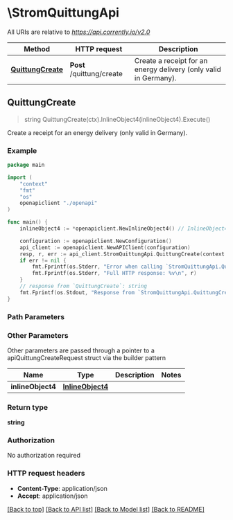 # \StromQuittungApi

All URIs are relative to *https://api.corrently.io/v2.0*

Method | HTTP request | Description
------------- | ------------- | -------------
[**QuittungCreate**](StromQuittungApi.md#QuittungCreate) | **Post** /quittung/create | Create a receipt for an energy delivery (only valid in Germany).



## QuittungCreate

> string QuittungCreate(ctx).InlineObject4(inlineObject4).Execute()

Create a receipt for an energy delivery (only valid in Germany).



### Example

```go
package main

import (
    "context"
    "fmt"
    "os"
    openapiclient "./openapi"
)

func main() {
    inlineObject4 := *openapiclient.NewInlineObject4() // InlineObject4 | 

    configuration := openapiclient.NewConfiguration()
    api_client := openapiclient.NewAPIClient(configuration)
    resp, r, err := api_client.StromQuittungApi.QuittungCreate(context.Background()).InlineObject4(inlineObject4).Execute()
    if err != nil {
        fmt.Fprintf(os.Stderr, "Error when calling `StromQuittungApi.QuittungCreate``: %v\n", err)
        fmt.Fprintf(os.Stderr, "Full HTTP response: %v\n", r)
    }
    // response from `QuittungCreate`: string
    fmt.Fprintf(os.Stdout, "Response from `StromQuittungApi.QuittungCreate`: %v\n", resp)
}
```

### Path Parameters



### Other Parameters

Other parameters are passed through a pointer to a apiQuittungCreateRequest struct via the builder pattern


Name | Type | Description  | Notes
------------- | ------------- | ------------- | -------------
 **inlineObject4** | [**InlineObject4**](InlineObject4.md) |  | 

### Return type

**string**

### Authorization

No authorization required

### HTTP request headers

- **Content-Type**: application/json
- **Accept**: application/json

[[Back to top]](#) [[Back to API list]](../README.md#documentation-for-api-endpoints)
[[Back to Model list]](../README.md#documentation-for-models)
[[Back to README]](../README.md)

